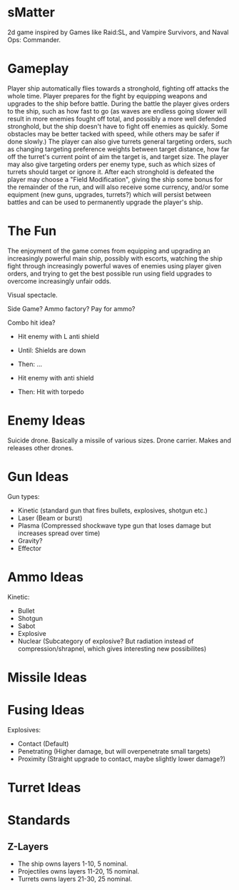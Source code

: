 # sMatter

2d game inspired by Games like Raid:SL, and Vampire Survivors, and Naval Ops: Commander.

# Gameplay
Player ship automatically flies towards a stronghold, fighting off attacks the whole time. Player prepares for the fight by equipping weapons and upgrades to the ship before battle. During the battle the player gives orders to the ship, such as how fast to go (as waves are endless going slower will result in more enemies fought off total, and possibly a more well defended stronghold, but the ship doesn't have to fight off enemies as quickly. Some obstacles may be better tacked with speed, while others may be safer if done slowly.) The player can also give turrets general targeting orders, such as changing targeting preference weights between target distance, how far off the turret's current point of aim the target is, and target size. The player may also give targeting orders per enemy type, such as which sizes of turrets should target or ignore it. After each stronghold is defeated the player may choose a "Field Modification", giving the ship some bonus for the remainder of the run, and will also receive some currency, and/or some equipment (new guns, upgrades, turrets?) which will persist between battles and can be used to permanently upgrade the player's ship.

# The Fun
The enjoyment of the game comes from equipping and upgrading an increasingly powerful main ship, possibly with escorts, watching the ship fight through increasingly powerful waves of enemies using player given orders, and trying to get the best possible run using field upgrades to overcome increasingly unfair odds.

Visual spectacle.

Side Game? Ammo factory? Pay for ammo?

Combo hit idea?
- Hit enemy with L anti shield
- Until: Shields are down
- Then: ...

- Hit enemy with anti shield
- Then: Hit with torpedo

# Enemy Ideas
Suicide drone. Basically a missile of various sizes.
Drone carrier. Makes and releases other drones.

# Gun Ideas
Gun types:
- Kinetic (standard gun that fires bullets, explosives, shotgun etc.)
- Laser (Beam or burst)
- Plasma (Compressed shockwave type gun that loses damage but increases spread over time)
- Gravity?
- Effector

# Ammo Ideas
Kinetic:
- Bullet
- Shotgun
- Sabot
- Explosive
- Nuclear (Subcategory of explosive? But radiation instead of compression/shrapnel, which gives interesting new possibilites)

# Missile Ideas

# Fusing Ideas
Explosives:
- Contact (Default)
- Penetrating (Higher damage, but will overpenetrate small targets)
- Proximity (Straight upgrade to contact, maybe slightly lower damage?)

# Turret Ideas

# Standards

## Z-Layers
- The ship owns layers 1-10, 5 nominal.
- Projectiles owns layers 11-20, 15 nominal.
- Turrets owns layers 21-30, 25 nominal.